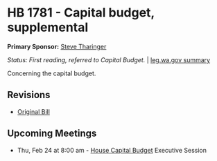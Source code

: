 # HB 1781 - Capital budget, supplemental
**Primary Sponsor:** [Steve Tharinger](/person/leg/steve.tharinger.md)

*Status: First reading, referred to Capital Budget.* | [leg.wa.gov summary](https://app.leg.wa.gov/billsummary?BillNumber=1781&Year=2021)

Concerning the capital budget.

## Revisions
* [Original Bill](1/)

## Upcoming Meetings
* Thu, Feb 24 at 8:00 am - [House Capital Budget](/house/2021-22/CB/) Executive Session